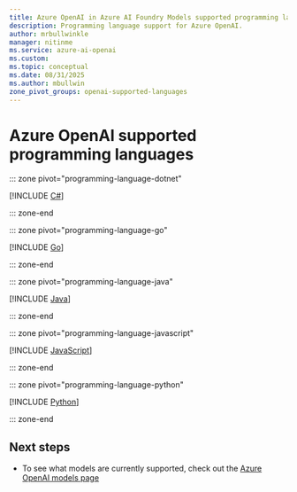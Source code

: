 ```yaml
---
title: Azure OpenAI in Azure AI Foundry Models supported programming languages
description: Programming language support for Azure OpenAI.
author: mrbullwinkle
manager: nitinme
ms.service: azure-ai-openai
ms.custom:
ms.topic: conceptual
ms.date: 08/31/2025
ms.author: mbullwin
zone_pivot_groups: openai-supported-languages
---
```


# Azure OpenAI supported programming languages

::: zone pivot="programming-language-dotnet"

[!INCLUDE [C#](./includes/language-overview/dotnet.md)]

::: zone-end

::: zone pivot="programming-language-go"

[!INCLUDE [Go](./includes/language-overview/go.md)]

::: zone-end

::: zone pivot="programming-language-java"

[!INCLUDE [Java](./includes/language-overview/java.md)]

::: zone-end

::: zone pivot="programming-language-javascript"

[!INCLUDE [JavaScript](./includes/language-overview/javascript.md)]

::: zone-end

::: zone pivot="programming-language-python"

[!INCLUDE [Python](./includes/language-overview/python.md)]

::: zone-end

## Next steps

- To see what models are currently supported, check out the [Azure OpenAI models page](./concepts/models.md)
